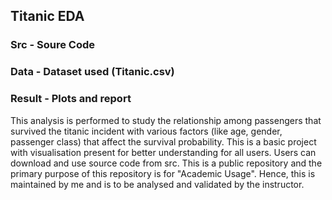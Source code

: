 ## Titanic EDA
### Src - Soure Code
### Data - Dataset used (Titanic.csv)
### Result - Plots and report
This analysis is performed to study the relationship among passengers that survived the titanic incident with various factors (like age, gender, passenger class) that affect the survival probability. This is a basic project with visualisation present for better understanding for all users. Users can download and use source code from src. This is a public repository and the primary purpose of this repository is for "Academic Usage". Hence, this is maintained by me and is to be analysed and validated by the instructor.
